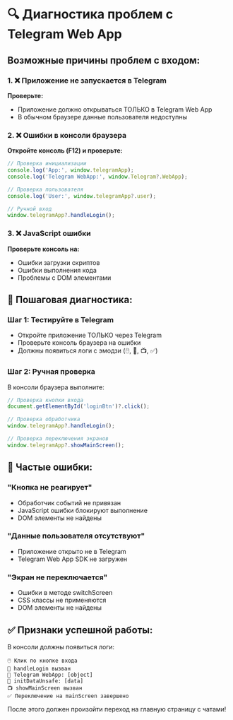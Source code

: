 # 🔍 Диагностика проблем с Telegram Web App

## Возможные причины проблем с входом:

### 1. ❌ Приложение не запускается в Telegram
**Проверьте:**
- Приложение должно открываться ТОЛЬКО в Telegram Web App
- В обычном браузере данные пользователя недоступны

### 2. ❌ Ошибки в консоли браузера
**Откройте консоль (F12) и проверьте:**
```javascript
// Проверка инициализации
console.log('App:', window.telegramApp);
console.log('Telegram WebApp:', window.Telegram?.WebApp);

// Проверка пользователя
console.log('User:', window.telegramApp?.user);

// Ручной вход
window.telegramApp?.handleLogin();
```

### 3. ❌ JavaScript ошибки
**Проверьте консоль на:**
- Ошибки загрузки скриптов
- Ошибки выполнения кода
- Проблемы с DOM элементами

## 🚀 Пошаговая диагностика:

### Шаг 1: Тестируйте в Telegram
- Откройте приложение ТОЛЬКО через Telegram
- Проверьте консоль браузера на ошибки
- Должны появиться логи с эмодзи (🖱️, 🚀, 📺, ✅)

### Шаг 2: Ручная проверка
В консоли браузера выполните:
```javascript
// Проверка кнопки входа
document.getElementById('loginBtn')?.click();

// Проверка обработчика
window.telegramApp?.handleLogin();

// Проверка переключения экранов
window.telegramApp?.showMainScreen();
```

## 🔧 Частые ошибки:

### "Кнопка не реагирует"
- Обработчик событий не привязан
- JavaScript ошибки блокируют выполнение
- DOM элементы не найдены

### "Данные пользователя отсутствуют"
- Приложение открыто не в Telegram
- Telegram Web App SDK не загружен

### "Экран не переключается"
- Ошибки в методе switchScreen
- CSS классы не применяются
- DOM элементы не найдены

## ✅ Признаки успешной работы:

В консоли должны появиться логи:
```
🖱️ Клик по кнопке входа
🚀 handleLogin вызван
📱 Telegram WebApp: [object]
👤 initDataUnsafe: [data]
📺 showMainScreen вызван
✅ Переключение на mainScreen завершено
```

После этого должен произойти переход на главную страницу с чатами!
